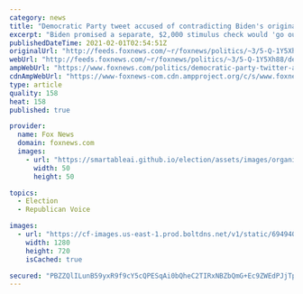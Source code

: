 ```yaml
---
category: news
title: "Democratic Party tweet accused of contradicting Biden's original promise for third, $2000 stimulus check"
excerpt: "Biden promised a separate, $2,000 stimulus check would 'go out the door immediately' if Georgia voters cast their ballots for newly-elected Democratic Sens. Jon Ossoff and Raphael Warnock during the state runoff elections earlier this month."
publishedDateTime: 2021-02-01T02:54:51Z
originalUrl: "http://feeds.foxnews.com/~r/foxnews/politics/~3/5-Q-1Y5Xh88/democratic-party-twitter-account-faces-backlash-for-saying-600-was-down-payment-on-2000-stimulus-checks"
webUrl: "http://feeds.foxnews.com/~r/foxnews/politics/~3/5-Q-1Y5Xh88/democratic-party-twitter-account-faces-backlash-for-saying-600-was-down-payment-on-2000-stimulus-checks"
ampWebUrl: "https://www.foxnews.com/politics/democratic-party-twitter-account-faces-backlash-for-saying-600-was-down-payment-on-2000-stimulus-checks.amp"
cdnAmpWebUrl: "https://www-foxnews-com.cdn.ampproject.org/c/s/www.foxnews.com/politics/democratic-party-twitter-account-faces-backlash-for-saying-600-was-down-payment-on-2000-stimulus-checks.amp"
type: article
quality: 158
heat: 158
published: true

provider:
  name: Fox News
  domain: foxnews.com
  images:
    - url: "https://smartableai.github.io/election/assets/images/organizations/foxnews.com-50x50.jpg"
      width: 50
      height: 50

topics:
  - Election
  - Republican Voice

images:
  - url: "https://cf-images.us-east-1.prod.boltdns.net/v1/static/694940094001/bf5bd722-821b-4c34-9c86-b346316d5a2e/9948cd85-6696-4601-bb71-505ea8ec7441/1280x720/match/image.jpg"
    width: 1280
    height: 720
    isCached: true

secured: "PBZZQlILunB59yxR9f9cY5cQPESqAi0bQheC2TIRxNBZbQmG+Ec9ZWEdPJjTppchtnhG2MgYeO/wTs5RjSufMPDkFJ2jNqe/9H2y9oCdtBlWBLIKHuwepMF0WS6pppXMuTCHOBH4Fnt79oGEXRhKksmN7NMmpYQKqyTUm14JsU+CK2HB7DTwUoTwRDe4ICv0H2wIc3uyHxcbCZ3lsYx+71gWxUdJQKA+/AqJYLo64V/hfAUdDMg3LegC2/M2UVwB+6WGa/V527Igf3+z6W0vxr6ivTpKT/Ni9VLJXurlWaKxaGWy1V0aZm2jqM4lNing+GjBsENwkyyT3KshJgtxG7wPaQLdHm0307yOmTruJ2Q=;I/zcwJrTaIiCbKOb3Lm/pg=="
---
```


